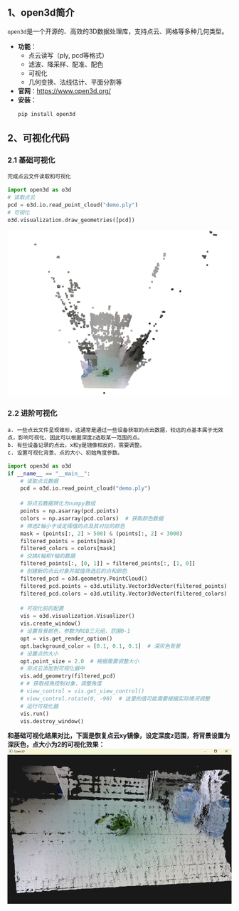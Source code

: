 ## 1、open3d简介
`open3d`是一个开源的、高效的3D数据处理库，支持点云、网格等多种几何类型。
- **功能**：
  - 点云读写（ply, pcd等格式）
  - 滤波、降采样、配准、配色
  - 可视化
  - 几何变换、法线估计、平面分割等
- **官网**：https://www.open3d.org/
- **安装**：
  ```bash
  pip install open3d
  ```

## 2、可视化代码
### 2.1 基础可视化
    完成点云文件读取和可视化
```python
import open3d as o3d
# 读取点云
pcd = o3d.io.read_point_cloud("demo.ply")
# 可视化
o3d.visualization.draw_geometries([pcd])
```
![base](./image_best.png#pic_center)

### 2.2 进阶可视化
    a. 一些点云文件呈现锥形，这通常是通过一些设备获取的点云数据，较远的点基本属于无效点，影响可视化，因此可以根据深度z选取某一范围的点。
    b. 有些设备记录的点云，x和y是镜像相反的，需要调整。
    c. 设置可视化背景、点的大小、初始角度参数。
```python
import open3d as o3d
if __name__ == "__main__":
    # 读取点云数据
    pcd = o3d.io.read_point_cloud("demo.ply") 

    # 将点云数据转化为numpy数组
    points = np.asarray(pcd.points)
    colors = np.asarray(pcd.colors)  # 获取颜色数据
    # 筛选Z轴小于设定阈值的点及其对应的颜色
    mask = (points[:, 2] > 500) & (points[:, 2] < 3000)
    filtered_points = points[mask]
    filtered_colors = colors[mask]
    # 交换X轴和Y轴的数据
    filtered_points[:, [0, 1]] = filtered_points[:, [1, 0]]
    # 创建新的点云对象并赋值筛选后的点和颜色
    filtered_pcd = o3d.geometry.PointCloud()
    filtered_pcd.points = o3d.utility.Vector3dVector(filtered_points)
    filtered_pcd.colors = o3d.utility.Vector3dVector(filtered_colors)

    # 可视化前的配置
    vis = o3d.visualization.Visualizer()
    vis.create_window()
    # 设置背景颜色，参数为RGB三元组，范围0-1
    opt = vis.get_render_option()
    opt.background_color = [0.1, 0.1, 0.1]  # 深灰色背景
    # 设置点的大小
    opt.point_size = 2.0  # 根据需要调整大小
    # 将点云添加到可视化器中
    vis.add_geometry(filtered_pcd)
    # # 获取视角控制对象，调整角度
    # view_control = vis.get_view_control()
    # view_control.rotate(0, -90)  # 这里的值可能需要根据实际情况调整
    # 运行可视化器
    vis.run()
    vis.destroy_window()
```
**和基础可视化结果对比，下面是恢复点云xy镜像，设定深度z范围，将背景设置为深灰色，点大小为2的可视化效果：**
![base](./image_advance.png#pic_center)



